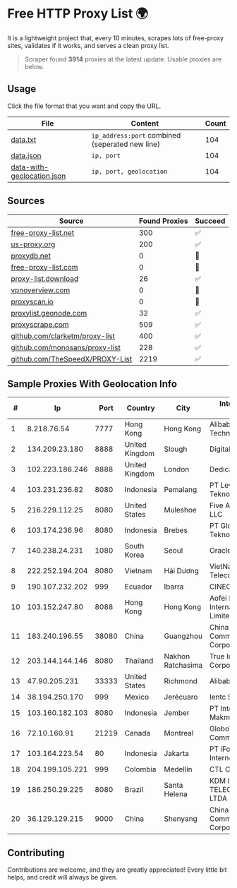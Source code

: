 
# Free HTTP Proxy List 🌍

It is a lightweight project that, every 10 minutes, scrapes lots of free-proxy sites, validates if it works, and serves a clean proxy list.


> Scraper found **3914** proxies at the latest update. Usable proxies are below.

## Usage

Click the file format that you want and copy the URL.


|File|Content|Count|
|----|-------|-----|
|[data.txt](https://raw.githubusercontent.com/themiralay/Proxy-List-World/master/data.txt)|`ip_address:port` combined (seperated new line)|104|
|[data.json](https://raw.githubusercontent.com/themiralay/Proxy-List-World/master/data.json)|`ip, port`|104|
|[data-with-geolocation.json](https://raw.githubusercontent.com/themiralay/Proxy-List-World/master/data-with-geolocation.json)|`ip, port, geolocation`|104|

## Sources

|Source|Found Proxies|Succeed|
|------|-------------|-------|
|[free-proxy-list.net](https://free-proxy-list.net)|300|✅|
|[us-proxy.org](https://www.us-proxy.org)|200|✅|
|[proxydb.net](http://proxydb.net)|0|🚫|
|[free-proxy-list.com](https://free-proxy-list.com/?page=&port=&type%5B%5D=http&type%5B%5D=https&up_time=0&search=Search)|0|🚫|
|[proxy-list.download](https://www.proxy-list.download/HTTP)|26|✅|
|[vpnoverview.com](https://vpnoverview.com/privacy/anonymous-browsing/free-proxy-servers)|0|🚫|
|[proxyscan.io](https://www.proxyscan.io)|0|🚫|
|[proxylist.geonode.com](https://proxylist.geonode.com/api/proxy-list?limit=300&page=1&sort_by=lastChecked&sort_type=desc&protocols=http,https)|32|✅|
|[proxyscrape.com](https://api.proxyscrape.com/v2/?request=displayproxies&protocol=http&timeout=10000&country=all&ssl=all&anonymity=all)|509|✅|
|[github.com/clarketm/proxy-list](https://raw.githubusercontent.com/clarketm/proxy-list/master/proxy-list-raw.txt)|400|✅|
|[github.com/monosans/proxy-list](https://raw.githubusercontent.com/monosans/proxy-list/main/proxies/http.txt)|228|✅|
|[github.com/TheSpeedX/PROXY-List](https://raw.githubusercontent.com/TheSpeedX/PROXY-List/master/http.txt)|2219|✅|


## Sample Proxies With Geolocation Info

|#|Ip|Port|Country|City|Internet Service Provider|
|-|--|----|-------|----|-------------------------|
|1|8.218.76.54|7777|Hong Kong|Hong Kong|Alibaba (US) Technology Co., Ltd.|
|2|134.209.23.180|8888|United Kingdom|Slough|DigitalOcean, LLC|
|3|102.223.186.246|8888|United Kingdom|London|Dedicated Servers|
|4|103.231.236.82|8080|Indonesia|Pemalang|PT Level Indodata Teknologi|
|5|216.229.112.25|8080|United States|Muleshoe|Five Area Systems, LLC|
|6|103.174.236.96|8080|Indonesia|Brebes|PT Global Erasiber Teknologi|
|7|140.238.24.231|1080|South Korea|Seoul|Oracle Corporation|
|8|222.252.194.204|8080|Vietnam|Hải Dương|VietNam Post and Telecom Corporation|
|9|190.107.232.202|999|Ecuador|Ibarra|CINECABLE TV|
|10|103.152.247.80|8088|Hong Kong|Hong Kong|Aofei Data International Company Limited|
|11|183.240.196.55|38080|China|Guangzhou|China Mobile Communications Corporation|
|12|203.144.144.146|8080|Thailand|Nakhon Ratchasima|True Internet Corporation CO. Ltd.|
|13|47.90.205.231|33333|United States|Richmond|Alibaba.com LLC|
|14|38.194.250.170|999|Mexico|Jerécuaro|Ientc S De RL De CV|
|15|103.160.182.103|8080|Indonesia|Jember|PT Internusa Duta Makmur|
|16|72.10.160.91|21219|Canada|Montreal|GloboTech Communications|
|17|103.164.223.54|80|Indonesia|Jakarta|PT iForte Global Internet|
|18|204.199.105.221|999|Colombia|Medellín|CTL Colombia|
|19|186.250.29.225|8080|Brazil|Santa Helena|KDM INTERNET TELECOMUNICACOES LTDA|
|20|36.129.129.215|9000|China|Shenyang|China Mobile Communications Corporation|



## Contributing

Contributions are welcome, and they are greatly appreciated! Every
little bit helps, and credit will always be given.

